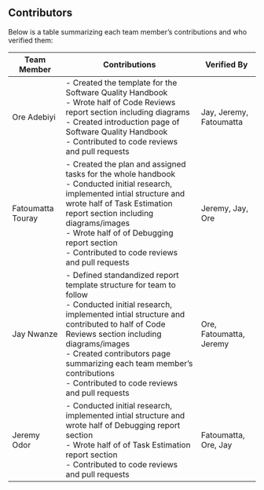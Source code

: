 ## Contributors

Below is a table summarizing each team member’s contributions and who verified them:

| **Team Member** | **Contributions**                                                                                          | **Verified By**           |
|-----------------|------------------------------------------------------------------------------------------------------------|---------------------------|
| Ore Adebiyi | - Created the template for the Software Quality Handbook<br>- Wrote half of Code Reviews report section including diagrams<br>- Created introduction page of Software Quality Handbook<br>- Contributed to code reviews and pull requests                      | Jay, Jeremy, Fatoumatta            |
| Fatoumatta Touray | - Created the plan and assigned tasks for the whole handbook<br>- Conducted initial research, implemented intial structure and wrote half of Task Estimation report section including diagrams/images<br>- Wrote half of of Debugging report section<br>- Contributed to code reviews and pull requests         | Jeremy, Jay, Ore |
| Jay Nwanze | -  Defined standandized report template structure for team to follow<br>- Conducted initial research, implemented intial structure and contributed to half of Code Reviews section including diagrams/images<br>- Created contributors page summarizing each team member’s contributions<br>- Contributed to code reviews and pull requests    | Ore, Fatoumatta, Jeremy  |
| Jeremy Odor | - Conducted initial research, implemented intial structure and wrote half of Debugging report section<br>- Wrote half of of Task Estimation report section<br>- Contributed to code reviews and pull requests            | Fatoumatta, Ore, Jay  |